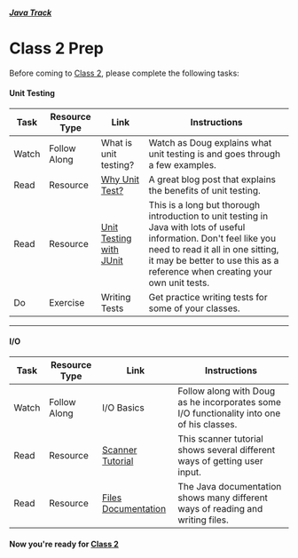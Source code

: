 ##### [Java Track](../../)

# Class 2 Prep

Before coming to [Class 2](../class2), please complete the following tasks:

#### Unit Testing
Task | Resource Type | Link  | Instructions
--------------|------|------|-------------
Watch | Follow Along | What is unit testing? | Watch as Doug explains what unit testing is and goes through a few examples.
Read | Resource | [Why Unit Test?](http://sd.jtimothyking.com/2006/07/11/twelve-benefits-of-writing-unit-tests-first/) | A great blog post that explains the benefits of unit testing.
Read | Resource | [Unit Testing with JUnit](http://www.vogella.com/tutorials/JUnit/article.html#testintroduction) | This is a long but thorough introduction to unit testing in Java with lots of useful information. Don't feel like you need to read it all in one sitting, it may be better to use this as a reference when creating your own unit tests.
Do | Exercise | Writing Tests | Get practice writing tests for some of your classes.
*** 

#### I/O
Task | Resource Type | Link  | Instructions
--------------|------|------|-------------
Watch | Follow Along | I/O Basics | Follow along with Doug as he incorporates some I/O functionality into one of his classes.
Read | Resource | [Scanner Tutorial](http://www.cs.utexas.edu/users/ndale/Scanner.html) | This scanner tutorial shows several different ways of getting user input.
Read | Resource | [Files Documentation](https://docs.oracle.com/javase/tutorial/essential/io/file.html) | The Java documentation shows many different ways of reading and writing files.

#### Now you're ready for [Class 2](../class2)
